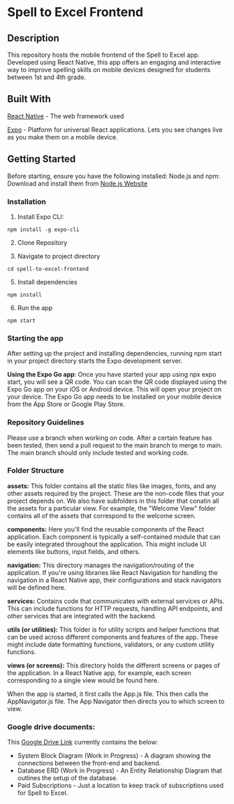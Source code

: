 # Spell to Excel Frontend

## Description

This repository hosts the mobile frontend of the Spell to Excel app. Developed using React Native, this app offers an engaging and interactive way to improve spelling skills on mobile devices designed for students between 1st and 4th grade.

## Built With

[React Native](https://reactnative.dev/) - The web framework used

[Expo](https://expo.dev/) - Platform for universal React applications. Lets you see changes live as you make them on a mobile device.

## Getting Started

Before starting, ensure you have the following installed:
Node.js and npm: Download and install them from [Node.js Website](https://nodejs.org/en)

### Installation
1. Install Expo CLI:

`npm install -g expo-cli`

2. Clone Repository

3. Navigate to project directory
   
`cd spell-to-excel-frontend`

5. Install dependencies
   
`npm install`

6. Run the app

`npm start`


### Starting the app

After setting up the project and installing dependencies, running npm start in your project directory starts the Expo development server.

**Using the Expo Go app**: Once you have started your app using npx expo start, you will see a QR code. You can scan the QR code displayed using the Expo Go app on your iOS or Android device. This will open your project on your device. The Expo Go app needs to be installed on your mobile device from the App Store or Google Play Store.

### Repository Guidelines

Please use a branch when working on code. After a certain feature has been tested, then send a pull request to the main branch to merge to main. The main branch should only include tested and working code.

### Folder Structure

**assets:** This folder contains all the static files like images, fonts, and any other assets required by the project. These are the non-code files that your project depends on. We also have subfolders in this folder that conatin all the assets for a particular view. For example, the "Welcome View" folder contains all of the assets that correspond to the welcome screen.

**components:** Here you'll find the reusable components of the React application. Each component is typically a self-contained module that can be easily integrated throughout the application. This might include UI elements like buttons, input fields, and others.

**navigation:** This directory manages the navigation/routing of the application. If you're using libraries like React Navigation for handling the navigation in a React Native app, their configurations and stack navigators will be defined here.

**services:** Contains code that communicates with external services or APIs. This can include functions for HTTP requests, handling API endpoints, and other services that are integrated with the backend.

**utils (or utilities):** This folder is for utility scripts and helper functions that can be used across different components and features of the app. These might include date formatting functions, validators, or any custom utility functions.

**views (or screens):** This directory holds the different screens or pages of the application. In a React Native app, for example, each screen corresponding to a single view would be found here. 

When the app is started, it first calls the App.js file. This then calls the AppNavigator.js file. The App Navigator then directs you to which screen to view.

### Google drive documents:

This [Google Drive Link](https://docs.google.com/document/d/1cv3wYupLLT9KxdokIB3fSvf2wyYhqmvJCdNE5L3y39Q/edit?usp=sharing) currently contains the below:

- System Block Diagram (Work in Progress) - A diagram showing the connections between the front-end and backend.
- Database ERD (Work in Progress) - An Entity Relationship Diagram that outlines the setup of the database.
- Paid Subscriptions - Just a location to keep track of subscriptions used for Spell to Excel.
